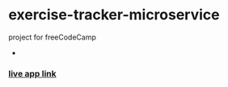 # exercise-tracker-microservice
project for freeCodeCamp

-
### [live app link](https://scandalous-cart-1.glitch.me/)

